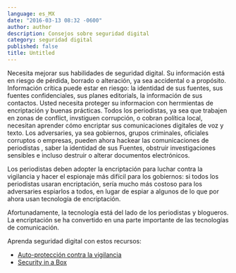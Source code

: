 ```yaml
---
language: es_MX
date: "2016-03-13 08:32 -0600"
author: author
description: Consejos sobre seguridad digital
category: seguridad digital
published: false
title: Untitled
---
```



Necesita mejorar sus habilidades de seguridad digital. Su información está en riesgo de pérdida, borrado o alteración, ya sea accidental o a propósito. Información crítica puede estar en riesgo: la identidad de sus fuentes, sus fuentes confidenciales, sus planes editorials, la información de sus contactos.    Usted necesita proteger su informacion con herrmientas de encriptación y buenas prácticas. Todos los periodistas, ya sea que trabajen en zonas de conflict, invstiguen corrupción, o cobran política local, necesitan aprender cómo encriptar sus comunicaciones digitales de voz y texto. Los adversaries, ya sea gobiernos, grupos criminales, oficiales corruptos o empresas, pueden ahora hackear las comunicaciones de periodistas , saber la identidad de sus Fuentes, obstruir investigaciones sensibles e incluso destruir o alterar documentos electrónicos.

Los periodistas deben adopter la encriptación para luchar contra la vigilancia y hacer el espionaje más difícil para los gobiernos: si todos los periodistas usaran encriptación, sería mucho más costoso para los adversaries espiarlos a todos, en lugar de espiar a algunos de lo que por ahora usan tecnología de encriptación.

Afortunadamente, la tecnología está del lado de los periodistas y blogueros. La encriptación se ha convertido en una parte importante de las tecnologías de comunicación.

Aprenda seguridad digital con estos recursos: 

- [Auto-protección contra la vigilancia](https://ssd.eff.org/es)
- [Security in a Box](https://info.securityinabox.org/es)
